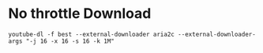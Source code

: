 # No throttle Download
```
youtube-dl -f best --external-downloader aria2c --external-downloader-args "-j 16 -x 16 -s 16 -k 1M" 
```

